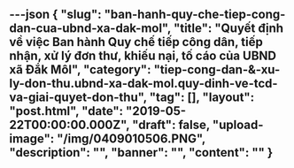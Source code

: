 ---json
{
    "slug": "ban-hanh-quy-che-tiep-cong-dan-cua-ubnd-xa-dak-mol",
    "title": "Quyết định về việc Ban hành Quy chế tiếp công dân, tiếp nhận, xử lý đơn thư, khiếu nại, tố cáo của UBND xã Đắk Môl",
    "category": "tiep-cong-dan-&-xu-ly-don-thu.ubnd-xa-dak-mol.quy-dinh-ve-tcd-va-giai-quyet-don-thu",
    "tag": [],
    "layout": "post.html",
    "date": "2019-05-22T00:00:00.000Z",
    "draft": false,
    "upload-image": "/img/0409010506.PNG",
    "description": "",
    "banner": "",
    "__content__": ""
}
---
<p><img alt="" src="/img/0409010501.PNG" /></p>

<p><img alt="" src="/img/0409010502.PNG" /></p>

<p><img alt="" src="/img/0409010503.PNG" /></p>

<p><img alt="" src="/img/0409010504.PNG" /></p>

<p><img alt="" src="/img/0409010505.PNG" /></p>

<p><img alt="" src="/img/0409010506.PNG" /></p>

